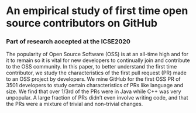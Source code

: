 # An empirical study of first time open source contributors on GitHub

### Part of research accepted at the ICSE2020

The popularity of Open Source Software (OSS) is at an all-time high and for it to remain so it is vital for new developers to continually join and contribute to the OSS community. In this paper, to better understand the first time contributor, we study the characteristics of the first pull request (PR) made to an OSS project by developers. We mine GitHub for the first OSS PR of 3501 developers to study certain characteristics of PRs like language and size. We find that over 1/3rd of the PRs were in Java while C++ was very unpopular. A large fraction of PRs didn’t even involve writing code, and that the PRs were a mixture of trivial and non-trivial changes.
